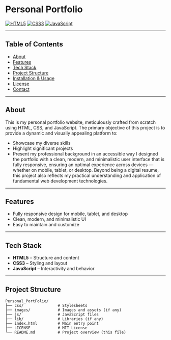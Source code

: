# Personal Portfolio

[![HTML5](https://img.shields.io/badge/HTML5-E34F26?style=for-the-badge&logo=html5&logoColor=white)](https://developer.mozilla.org/en-US/docs/Web/HTML)
[![CSS3](https://img.shields.io/badge/CSS3-1572B6?style=for-the-badge&logo=css3&logoColor=white)](https://developer.mozilla.org/en-US/docs/Web/CSS)
[![JavaScript](https://img.shields.io/badge/JavaScript-F7DF1E?style=for-the-badge&logo=javascript&logoColor=black)](https://developer.mozilla.org/en-US/docs/Web/JavaScript)

---

## Table of Contents

- [About](#about)
- [Features](#features)
- [Tech Stack](#tech-stack)
- [Project Structure](#project-structure)
- [Installation & Usage](#installation--usage)
- [License](#license)
- [Contact](#contact)

---

## About

This is my personal portfolio website, meticulously crafted from scratch using HTML, CSS, and JavaScript. The primary objective of this project is to provide a dynamic and visually appealing platform to:

- Showcase my diverse skills
- Highlight significant projects
- Present my professional background in an accessible way
I designed the portfolio with a clean, modern, and minimalistic user interface that is fully responsive, ensuring an optimal experience across devices — whether on mobile, tablet, or desktop.
Beyond being a digital resume, this project also reflects my practical understanding and application of fundamental web development technologies.

---

## Features

- Fully responsive design for mobile, tablet, and desktop
- Clean, modern, and minimalistic UI
- Easy to maintain and customize

---

## Tech Stack

- **HTML5** – Structure and content
- **CSS3** – Styling and layout
- **JavaScript** – Interactivity and behavior

---

## Project Structure

```plaintext
Personal_PortFolio/
├── css/               # Stylesheets
├── images/            # Images and assets (if any)
├── js/                # JavaScript files
├── lib/               # Libraries (if any)
├── index.html         # Main entry point
├── LICENSE            # MIT License
└── README.md          # Project overview (this file)
```
